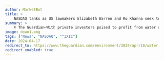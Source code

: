 ```yaml
---
author: MarketBot
title: >
    NASDAQ tanks as US lawmakers Elizabeth Warren and Ro Khanna seek to ban trade in water rights
summary: >
    © The Guardian—With private investors poised to profit from water scarcity in the west, US senator Elizabeth Warren and representative Ro Khanna are pursuing a bill to prohibit the trading of water as a commodity.
image: down1.png
tags: ["News", "NASDAQ", "^IXIC"]
date: 2024-04-17
redirect_to: https://www.theguardian.com/environment/2024/apr/18/water-scarcity-private-speculation
redirect_enabled: true
---
```


